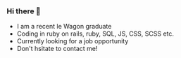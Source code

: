 ### Hi there 👋
- I am a recent le Wagon graduate
- Coding in ruby on rails, ruby, SQL, JS, CSS, SCSS etc.
- Currently looking for a job opportunity
- Don't hsitate to contact me! 
<!--
**Johnsteisel/Johnsteisel** is a ✨ _special_ ✨ repository because its `README.md` (this file) appears on your GitHub profile.

Here are some ideas to get you started:

- 🔭 I’m currently working on ...
- 🌱 I’m currently learning ...
- 👯 I’m looking to collaborate on ...
- 🤔 I’m looking for help with ...
- 💬 Ask me about ...
- 📫 How to reach me: ...
- 😄 Pronouns: ...
- ⚡ Fun fact: ...
-->
